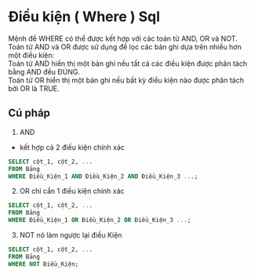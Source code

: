 # Điều kiện ( Where ) Sql

Mệnh đề WHERE có thể được kết hợp với các toán tử AND, OR và NOT. <br>
Toán tử AND và OR được sử dụng để lọc các bản ghi dựa trên nhiều hơn một điều kiện: <br>
Toán tử AND hiển thị một bản ghi nếu tất cả các điều kiện được phân tách bằng AND đều ĐÚNG.<br>
Toán tử OR hiển thị một bản ghi nếu bất kỳ điều kiện nào được phân tách bởi OR là TRUE.<br>

## Cú pháp

1. AND

- kết hợp cả 2 điều kiện chính xác

```sql
SELECT cột_1, cột_2, ...
FROM Bảng
WHERE Điều_Kiện_1 AND Điều_Kiện_2 AND Điều_Kiện_3 ...;
```

2. OR
   chỉ cần 1 điều kiện chính xác

```sql
SELECT cột_1, cột_2, ...
FROM Bảng
WHERE Điều_Kiện_1 OR Điều_Kiện_2 OR Điều_Kiện_3 ...;
```

3. NOT
   nó làm ngược lại điều Kiện

```SQl
SELECT cột_1, cột_2, ...
FROM Bảng
WHERE NOT Điều_Kiện;
```
